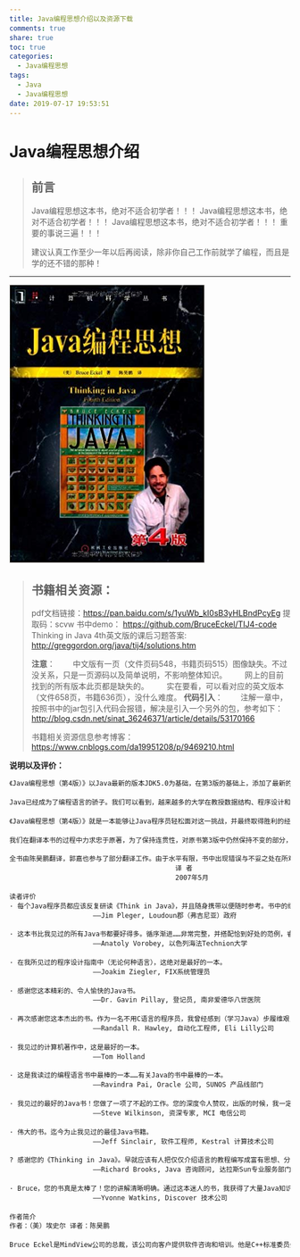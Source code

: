 ```yaml
---
title: Java编程思想介绍以及资源下载
comments: true
share: true
toc: true
categories:
  - Java编程思想
tags:
  - Java
  - Java编程思想
date: 2019-07-17 19:53:51
---
```


# Java编程思想介绍
> ## 前言
>
> Java编程思想这本书，绝对不适合初学者！！！
> Java编程思想这本书，绝对不适合初学者！！！
> Java编程思想这本书，绝对不适合初学者！！！
> 重要的事说三遍！！！
>
> 建议认真工作至少一年以后再阅读，除非你自己工作前就学了编程，而且是学的还不错的那种！

--------------------------------------

![](https://raw.githubusercontent.com/adolphmaster/hexo-next/master/blogPicture/20190716001.jpg)

> 书籍相关资源：
> ----------------------------------
> pdf文档链接：https://pan.baidu.com/s/1yuWb_kI0sB3yHLBndPcyEg 提取码：scvw 
> 书中demo： https://github.com/BruceEckel/TIJ4-code
> Thinking in Java 4th英文版的课后习题答案: http://greggordon.org/java/tij4/solutions.htm 
>
> **注意**：
> 　　中文版有一页（文件页码548，书籍页码515）图像缺失。不过没关系，只是一页源码以及简单说明，不影响整体知识。 
> 　　网上的目前找到的所有版本此页都是缺失的。 
> 　　实在要看，可以看对应的英文版本（文件658页，书籍636页），没什么难度。
> **代码引入**：
> 　　注解一章中，按照书中的jar包引入代码会报错，解决是引入一个另外的包，参考如下： http://blog.csdn.net/sinat_36246371/article/details/53170166
>
> 书籍相关资源信息参考博客：https://www.cnblogs.com/da19951208/p/9469210.html

**说明以及评价：**

```html
《Java编程思想（第4版）》以Java最新的版本JDK5.0为基础，在第3版的基础上，添加了最新的语言特性，并且对第3版的结构进行了调整，使得所有章节的安排更加遵照循序渐进的特点，同时每一章的内容在分量上也都更加均衡，这使读者能够更加容易地阅读本书并充分了解每章所讲述的内容。在这里我们再次向Bruce Eckel致敬，他不但向我们展示了什么样的书籍才是经典书籍，而且还展示了经典书籍怎样才能精益求精，长盛不衰。

Java已经成为了编程语言的骄子。我们可以看到，越来越多的大学在教授数据结构、程序设计和算法分析等课程时，选择以Java语言为载体。这说明Java语言已经是人们构建软件系统时主要使用的一种编程语言。但是，掌握好Java语言并不是一件可以轻松完成的任务，如何真正掌握Java语言，从而编写出健壮的、高效的以及灵活的程序是Java程序员们面临的重大挑战。

《Java编程思想（第4版）》就是一本能够让Java程序员轻松面对这一挑战，并最终取得胜利的经典书籍。本书深入浅出、循序渐进地把我们领入Java的世界，让我们在不知不觉中就学会了用Java的思想去考虑问题、解决问题。本书不仅适合Java的初学者，更适合于有经验的Java程序员，这正是本书的魅力所在。但是，书中并没有涵盖Java所有的类、接口和方法，因此，如果你希望将它当作Java的字典来使用，那么显然就要失望了。

我们在翻译本书的过程中力求忠于原著，为了保持连贯性，对原书第3版中仍然保持不变的部分，我们对译文除了个别地方之外，也没做修改。对于本书中出现的大量的专业术语尽量遵循标准的译法，并在有可能引起歧义之处注有英文原文，以方便读者对照与理解。

全书由陈昊鹏翻译，郭嘉也参与了部分翻译工作。由于水平有限，书中出现错误与不妥之处在所难免，恳请读者批评指正。 
　　　　　　　　　　　　　　　　　　　　　　　　　译 者 
　　　　　　　　　　　　　　　　　　　　　　　　　2007年5月

读者评价
· 每个Java程序员都应该反复研读《Think in Java》，并且随身携带以便随时参考。书中的练习颇具挑战性，而有关集合的章节已臻化境！本书不仅帮助我通过了Sun Certified Java Programmer考试，而且它还是我遇到Java问题时，求助的首选书籍。
　　　　　　　　　　　　 ——Jim Pleger, Loudoun郡（弗吉尼亚）政府

· 这本书比我见过的所有Java书都要好得多。循序渐进……非常完整，并搭配恰到好处的范例，睿智而不呆板的解说……这使本书的品质比别的书“超出了一个数量级”。与其他Java书相比，我发现本书考虑非常周全、前后一致、理性坦诚、文笔流畅、用词准确。恕我直言，这是一本学习Java的理想书籍。
　　　　　　　　　　　　 ——Anatoly Vorobey, 以色列海法Technion大学

· 在我所见过的程序设计指南中（无论何种语言），这绝对是最好的一本。
　　　　　　　　　　　　 ——Joakim Ziegler, FIX系统管理员

· 感谢您这本精彩的、令人愉快的Java书。
　　　　　　　　　　　　 ——Dr. Gavin Pillay, 登记员, 南非爱德华八世医院

· 再次感谢您这本杰出的书。作为一名不用C语言的程序员，我曾经感到（学习Java）步履维艰，但是您的书让我一目了然。能够一开始就理解底层的概念和原理，而不是通过反复试验来自己建立概念模型，真是太棒了。我希望能在不久的将来参加您的讨论课。
　　　　　　　　　　　　 ——Randall R. Hawley, 自动化工程师, Eli Lilly公司

· 我见过的计算机著作中，这是最好的一本。
　　　　　　　　　　　　 ——Tom Holland

· 这是我读过的编程语言书中最棒的一本……有关Java的书中最棒的一本。
　　　　　　　　　　　　 ——Ravindra Pai, Oracle 公司, SUNOS 产品线部门

· 我见过的最好的Java书！您做了一项了不起的工作。您的深度令人赞叹，出版的时候，我一定会购买一本。我从1996年10月就开始学习Java，其间也读过好几本这方面的书，但我觉得您这本才是“必读书”。最近几个月，我一直集中精力于一个完全用Java开发的产品。您的书帮我夯实了某些不牢固的知识点，并拓展了我的知识面。我甚至在面试签约者时引用书中的内容，作为参考的依据。通过问一些我从书中学到的知识，来判断他们对Java的理解程度（例如，数组与Vector的区别）。您的书真是伟大！
　　　　　　　　　　　　 ——Steve Wilkinson, 资深专家, MCI 电信公司

· 伟大的书。迄今为止我见过的最佳Java书籍。
　　　　　　　　　　　　 ——Jeff Sinclair, 软件工程师, Kestral 计算技术公司

? 感谢您的《Thinking in Java》。早就应该有人把仅仅介绍语言的教程编写成富有思想、分析透彻的入门指南，而不是局限于“某个公司”的语言。我阅读过许多这方面的书，但只有您和Patrick Winston的作品给我印象深刻。我已经向客户推荐这本书。再次谢谢您。
　　　　　　　　　　　　 ——Richard Brooks, Java 咨询顾问, 达拉斯Sun专业服务部门

· Bruce，您的书真是太棒了！您的讲解清晰明确。通过这本迷人的书，我获得了大量Java知识。练习题也同样令人着迷，它们对巩固各章阐述的知识起到了很好的效果。我期待您的更多作品。对您的这本著作致以谢意。阅读了《Thinking in Java》之后，我的代码质量大有改善。为此我要感激您，我相信，维护我的代码的程序员同样也会感激您。
　　　　　　　　　　　　 ——Yvonne Watkins, Discover 技术公司

作者简介
作者：（美）埃史尔 译者：陈昊鹏

Bruce Eckel是MindView公司的总裁，该公司向客户提供软件咨询和培训。他是C++标准委员会拥有表决权的成员之一，拥有应用物理学学士和计算机工程硕士学位。除本书外，他还是《C++编程思想》的作者，并与人合著了《C++编程思想第2卷》（这两本书的英文影印版及中文版均已由机械工业出版社引进出版）及其他著作。他已经发表了150多篇论文，还经常参加世界各地的研讨会并进行演讲。
```


